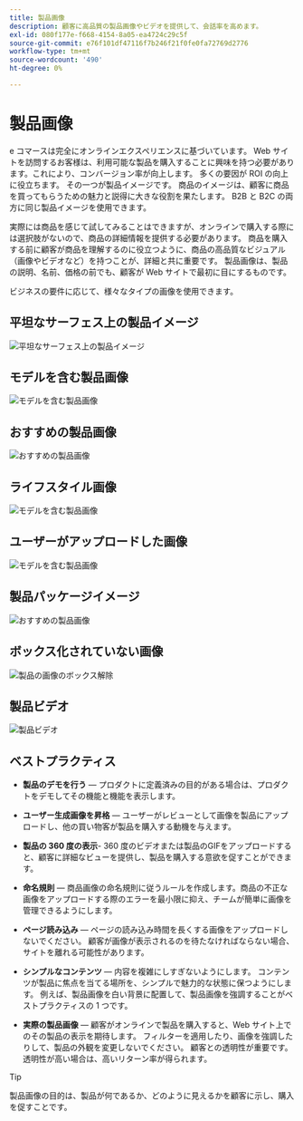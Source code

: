 ```yaml
---
title: 製品画像
description: 顧客に高品質の製品画像やビデオを提供して、会話率を高めます。
exl-id: 080f177e-f668-4154-8a05-ea4724c29c5f
source-git-commit: e76f101df47116f7b246f21f0fe0fa72769d2776
workflow-type: tm+mt
source-wordcount: '490'
ht-degree: 0%

---
```


# 製品画像

e コマースは完全にオンラインエクスペリエンスに基づいています。 Web サイトを訪問するお客様は、利用可能な製品を購入することに興味を持つ必要があります。これにより、コンバージョン率が向上します。 多くの要因が ROI の向上に役立ちます。 その一つが製品イメージです。 商品のイメージは、顧客に商品を買ってもらうための魅力と説得に大きな役割を果たします。 B2B と B2C の両方に同じ製品イメージを使用できます。

実際には商品を感じて試してみることはできますが、オンラインで購入する際には選択肢がないので、商品の詳細情報を提供する必要があります。 商品を購入する前に顧客が商品を理解するのに役立つように、商品の高品質なビジュアル（画像やビデオなど）を持つことが、詳細と共に重要です。 製品画像は、製品の説明、名前、価格の前でも、顧客が Web サイトで最初に目にするものです。

ビジネスの要件に応じて、様々なタイプの画像を使用できます。

## 平坦なサーフェス上の製品イメージ

![平坦なサーフェス上の製品イメージ](../../assets/playbooks/product-image-flat.png)

## モデルを含む製品画像

![モデルを含む製品画像](../../assets/playbooks/product-image-model.png)

## おすすめの製品画像

![おすすめの製品画像](../../assets/playbooks/product-image-feature.png)

## ライフスタイル画像

![モデルを含む製品画像](../../assets/playbooks/product-image-lifestyle.png)

## ユーザーがアップロードした画像

![モデルを含む製品画像](../../assets/playbooks/product-image-user-upload.png)

## 製品パッケージイメージ

![おすすめの製品画像](../../assets/playbooks/product-image-packaging.png)

## ボックス化されていない画像

![製品の画像のボックス解除](../../assets/playbooks/product-image-unboxing.png)

## 製品ビデオ

![製品ビデオ](../../assets/playbooks/product-video.png)

## ベストプラクティス

- **製品のデモを行う** — プロダクトに定義済みの目的がある場合は、プロダクトをデモしてその機能と機能を表示します。

- **ユーザー生成画像を昇格** — ユーザーがレビューとして画像を製品にアップロードし、他の買い物客が製品を購入する動機を与えます。

- **製品の 360 度の表示**- 360 度のビデオまたは製品のGIFをアップロードすると、顧客に詳細なビューを提供し、製品を購入する意欲を促すことができます。

- **命名規則** — 商品画像の命名規則に従うルールを作成します。商品の不正な画像をアップロードする際のエラーを最小限に抑え、チームが簡単に画像を管理できるようにします。

- **ページ読み込み** — ページの読み込み時間を長くする画像をアップロードしないでください。 顧客が画像が表示されるのを待たなければならない場合、サイトを離れる可能性があります。

- **シンプルなコンテンツ** — 内容を複雑にしすぎないようにします。 コンテンツが製品に焦点を当てる場所を、シンプルで魅力的な状態に保つようにします。 例えば、製品画像を白い背景に配置して、製品画像を強調することがベストプラクティスの 1 つです。

- **実際の製品画像** — 顧客がオンラインで製品を購入すると、Web サイト上でのその製品の表示を期待します。 フィルターを適用したり、画像を強調したりして、製品の外観を変更しないでください。 顧客との透明性が重要です。透明性が高い場合は、高いリターン率が得られます。

>[!TIP]
>
>製品画像の目的は、製品が何であるか、どのように見えるかを顧客に示し、購入を促すことです。
